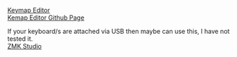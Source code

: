 [Keymap Editor](https://nickcoutsos.github.io/keymap-editor/)<br>
[Kemap Editor Github Page](https://github.com/nickcoutsos/keymap-editor)<br>

If your keyboard/s are attached via USB then maybe can use this, I have not tested it.<br>
[ZMK Studio](https://zmk.studio/)
